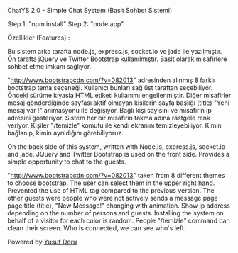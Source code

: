 ChatYS 2.0 - Simple Chat System (Basit Sohbet Sistemi)

Step 1: "npm install"
Step 2: "node app"


Özellikler (Features) : 

Bu sistem arka tarafta node.js, express.js, socket.io ve jade ile yazılmıştır. Ön tarafta jQuery ve Twitter Bootstrap kullanılmıştır. Basit olarak misafirlere sohbet etme imkanı sağlıyor.

"http://www.bootstrapcdn.com/?v=082013" adresinden alınmış 8 farklı bootstrap tema seçeneği. Kullanıcı bunları sağ üst taraftan seçebiliyor.
Önceki sürüme kıyasla HTML etiketi kullanımı engellenmiştir.
Diğer misafirler mesaj gönderdiğinde sayfası aktif olmayan kişilerin sayfa başlığı (title) "Yeni mesaj var !" animasyonu ile değişiyor.
Bağlı kişi sayısını ve misafirin ip adresini gösteriyor.
Sistem her bir misafirin takma adına rastgele renk veriyor.
Kişiler "/temizle" komutu ile kendi ekranını temizleyebiliyor.
Kimin bağlanıp, kimin ayrıldığını görebiliyoruz.


On the back side of this system, written with  Node.js, express.js, socket.io and jade. JQuery and Twitter Bootstrap is used on the front side. Provides a simple opportunity to chat to the guests.

"http://www.bootstrapcdn.com/?v=082013" taken from 8 different themes to choose bootstrap. The user can select them in the upper right hand.
Prevented the use of HTML tag compared to the previous version.
The other guests were people who were not actively sends a message page page title (title), "New Message!" changing with animation.
Show ip address depending on the number of persons and guests.
Installing the system on behalf of a visitor for each color is random.
People "/temizle" command can clean their screen.
Who is connected, we can see who's left.


Powered by <a href="http://www.yusufdoru.com">Yusuf Doru</a>